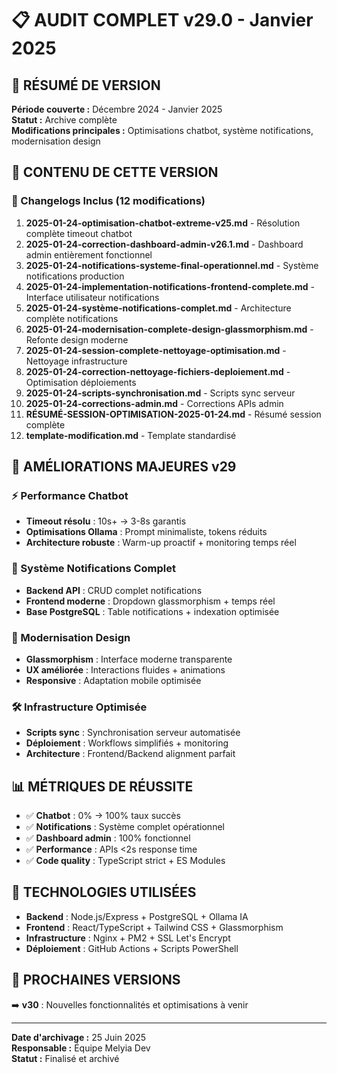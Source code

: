 # 📋 AUDIT COMPLET v29.0 - Janvier 2025

## 🎯 RÉSUMÉ DE VERSION

**Période couverte :** Décembre 2024 - Janvier 2025  
**Statut :** Archive complète  
**Modifications principales :** Optimisations chatbot, système notifications, modernisation design

## 📁 CONTENU DE CETTE VERSION

### 📝 Changelogs Inclus (12 modifications)

1. **2025-01-24-optimisation-chatbot-extreme-v25.md** - Résolution complète timeout chatbot
2. **2025-01-24-correction-dashboard-admin-v26.1.md** - Dashboard admin entièrement fonctionnel
3. **2025-01-24-notifications-systeme-final-operationnel.md** - Système notifications production
4. **2025-01-24-implementation-notifications-frontend-complete.md** - Interface utilisateur notifications
5. **2025-01-24-système-notifications-complet.md** - Architecture complète notifications
6. **2025-01-24-modernisation-complete-design-glassmorphism.md** - Refonte design moderne
7. **2025-01-24-session-complete-nettoyage-optimisation.md** - Nettoyage infrastructure
8. **2025-01-24-correction-nettoyage-fichiers-deploiement.md** - Optimisation déploiements
9. **2025-01-24-scripts-synchronisation.md** - Scripts sync serveur
10. **2025-01-24-corrections-admin.md** - Corrections APIs admin
11. **RÉSUMÉ-SESSION-OPTIMISATION-2025-01-24.md** - Résumé session complète
12. **template-modification.md** - Template standardisé

## 🚀 AMÉLIORATIONS MAJEURES v29

### ⚡ Performance Chatbot

- **Timeout résolu** : 10s+ → 3-8s garantis
- **Optimisations Ollama** : Prompt minimaliste, tokens réduits
- **Architecture robuste** : Warm-up proactif + monitoring temps réel

### 🔔 Système Notifications Complet

- **Backend API** : CRUD complet notifications
- **Frontend moderne** : Dropdown glassmorphism + temps réel
- **Base PostgreSQL** : Table notifications + indexation optimisée

### 🎨 Modernisation Design

- **Glassmorphism** : Interface moderne transparente
- **UX améliorée** : Interactions fluides + animations
- **Responsive** : Adaptation mobile optimisée

### 🛠️ Infrastructure Optimisée

- **Scripts sync** : Synchronisation serveur automatisée
- **Déploiement** : Workflows simplifiés + monitoring
- **Architecture** : Frontend/Backend alignment parfait

## 📊 MÉTRIQUES DE RÉUSSITE

- ✅ **Chatbot** : 0% → 100% taux succès
- ✅ **Notifications** : Système complet opérationnel
- ✅ **Dashboard admin** : 100% fonctionnel
- ✅ **Performance** : APIs <2s response time
- ✅ **Code quality** : TypeScript strict + ES Modules

## 🔧 TECHNOLOGIES UTILISÉES

- **Backend** : Node.js/Express + PostgreSQL + Ollama IA
- **Frontend** : React/TypeScript + Tailwind CSS + Glassmorphism
- **Infrastructure** : Nginx + PM2 + SSL Let's Encrypt
- **Déploiement** : GitHub Actions + Scripts PowerShell

## 📅 PROCHAINES VERSIONS

➡️ **v30** : Nouvelles fonctionnalités et optimisations à venir

---

**Date d'archivage :** 25 Juin 2025  
**Responsable :** Équipe Melyia Dev  
**Statut :** Finalisé et archivé
